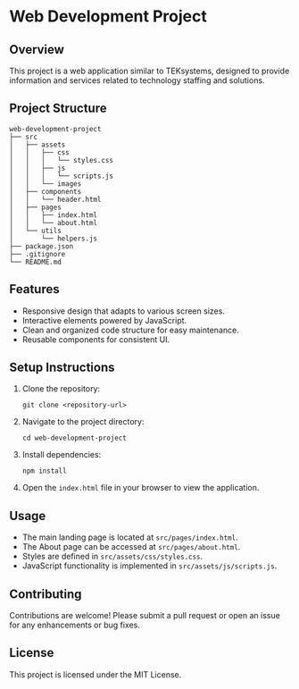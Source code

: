 # Web Development Project

## Overview
This project is a web application similar to TEKsystems, designed to provide information and services related to technology staffing and solutions.

## Project Structure
```
web-development-project
├── src
│   ├── assets
│   │   ├── css
│   │   │   └── styles.css
│   │   ├── js
│   │   │   └── scripts.js
│   │   └── images
│   ├── components
│   │   └── header.html
│   ├── pages
│   │   ├── index.html
│   │   └── about.html
│   └── utils
│       └── helpers.js
├── package.json
├── .gitignore
└── README.md
```

## Features
- Responsive design that adapts to various screen sizes.
- Interactive elements powered by JavaScript.
- Clean and organized code structure for easy maintenance.
- Reusable components for consistent UI.

## Setup Instructions
1. Clone the repository:
   ```
   git clone <repository-url>
   ```
2. Navigate to the project directory:
   ```
   cd web-development-project
   ```
3. Install dependencies:
   ```
   npm install
   ```
4. Open the `index.html` file in your browser to view the application.

## Usage
- The main landing page is located at `src/pages/index.html`.
- The About page can be accessed at `src/pages/about.html`.
- Styles are defined in `src/assets/css/styles.css`.
- JavaScript functionality is implemented in `src/assets/js/scripts.js`.

## Contributing
Contributions are welcome! Please submit a pull request or open an issue for any enhancements or bug fixes.

## License
This project is licensed under the MIT License.